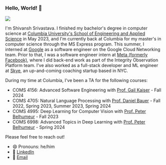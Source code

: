 ### Hello, World! 👋

![](https://komarev.com/ghpvc/?username=ShivanshSrivastava1)

I'm Shivansh Srivastava. I finished my bachelor's degree in computer science at [Columbia University's School of Engineering and Applied Science](https://www.engineering.columbia.edu/) in May 2023, and I'm currently back at Columbia for my master's in computer science through the MS Express program. This summer, I interned at [Google](https://about.google) as a software engineer on the Google Cloud Networking team. Prior to that, I was a software engineer intern at [Meta (formerly Facebook)](https://about.meta.com/), where I did back-end work as part of the Integrity Observation Platform team. I've also worked as a full-stack developer and ML engineer at [Skye](https://joinskye.com/), an up-and-coming coaching startup based in NYC.

During my time at Columbia, I've been a TA for the following courses:
- COMS 4156: Advanced Software Engineering with [Prof. Gail Kaiser](https://www.cs.columbia.edu/~kaiser/) - Fall 2024
- COMS 4705: Natural Language Processing with [Prof. Daniel Bauer](https://www.cs.columbia.edu/~bauer/) - Fall 2022, Spring 2023, Summer 2023, Spring 2024
- COMS 4995: Deep Learning for Computer Vision with [Prof. Peter Belhumeur](https://www.peternbelhumeur.com) - Fall 2023
- COMS 6998: Advanced Topics in Deep Learning with [Prof. Peter Belhumeur](https://www.peternbelhumeur.com) - Spring 2024

Please feel free to reach out!
- 😄 Pronouns: he/him
- 🔗 [LinkedIn](https://linkedin.com/in/shivansh-srivastava-cs001/)
- 📧 [Email](mailto:ss5945@columbia.edu)

<!--
**ShivanshSrivastava1/ShivanshSrivastava1** is a ✨ _special_ ✨ repository because its `README.md` (this file) appears on your GitHub profile.

Here are some ideas to get you started:

- 🔭 I’m currently working on ...
- 🌱 I’m currently learning ...
- 👯 I’m looking to collaborate on ...
- 🤔 I’m looking for help with ...
- 💬 Ask me about ...
- 📫 How to reach me: ...
- 😄 Pronouns: ...
- ⚡ Fun fact: ...
-->
